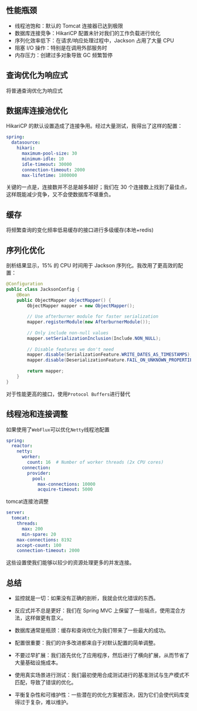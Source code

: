 ## 性能瓶颈

- 线程池饱和：默认的 Tomcat 连接器已达到极限
- 数据库连接竞争：HikariCP 配置未针对我们的工作负载进行优化
- 序列化效率低下：在请求/响应处理过程中，Jackson 占用了大量 CPU
- 阻塞 I/O 操作：特别是在调用外部服务时
- 内存压力：创建过多对象导致 GC 频繁暂停



## 查询优化为响应式

将普通查询优化为响应式


## 数据库连接池优化

HikariCP 的默认设置造成了连接争用。经过大量测试，我得出了这样的配置：


```yaml
spring:
  datasource:
    hikari:
      maximum-pool-size: 30
      minimum-idle: 10
      idle-timeout: 30000
      connection-timeout: 2000
      max-lifetime: 1800000

```

关键的一点是，连接数并不总是越多越好；我们在 30 个连接数上找到了最佳点，这样既能减少竞争，又不会使数据库不堪重负。


## 缓存

将频繁查询的变化频率低易缓存的接口进行多级缓存(本地+redis)


## 序列化优化

剖析结果显示，15% 的 CPU 时间用于 Jackson 序列化。我改用了更高效的配置：


```java
@Configuration
public class JacksonConfig {
    @Bean
    public ObjectMapper objectMapper() {
        ObjectMapper mapper = new ObjectMapper();
        
        // Use afterburner module for faster serialization
        mapper.registerModule(new AfterburnerModule());
        
        // Only include non-null values
        mapper.setSerializationInclusion(Include.NON_NULL);
        
        // Disable features we don't need
        mapper.disable(SerializationFeature.WRITE_DATES_AS_TIMESTAMPS);
        mapper.disable(DeserializationFeature.FAIL_ON_UNKNOWN_PROPERTIES);
        
        return mapper;
    }
}

```


对于性能更高的接口，使用`Protocol Buffers`进行替代


## 线程池和连接调整

如果使用了`WebFlux`可以优化`Netty`线程池配置

```yaml
spring:
  reactor:
    netty:
      worker:
        count: 16  # Number of worker threads (2x CPU cores)
      connection:
        provider:
          pool:
            max-connections: 10000
            acquire-timeout: 5000

```


tomcat连接池调整


```yaml
server:
  tomcat:
    threads:
      max: 200
      min-spare: 20
    max-connections: 8192
    accept-count: 100
    connection-timeout: 2000

```

这些设置使我们能够以较少的资源处理更多的并发连接。

## 总结

- 监控就是一切：如果没有正确的剖析，我就会优化错误的东西。

- 反应式并不总是更好：我们在 Spring MVC 上保留了一些端点，使用混合方法，这样做更有意义。

- 数据库通常是瓶颈：缓存和查询优化为我们带来了一些最大的成功。

- 配置很重要：我们的许多改进都来自于对默认配置的简单调整。

- 不要过早扩展：我们首先优化了应用程序，然后进行了横向扩展，从而节省了大量基础设施成本。

- 使用真实场景进行测试：我们最初使用合成测试进行的基准测试与生产模式不匹配，导致了错误的优化。

- 平衡复杂性和可维护性：一些潜在的优化方案被否决，因为它们会使代码库变得过于复杂，难以维护。
